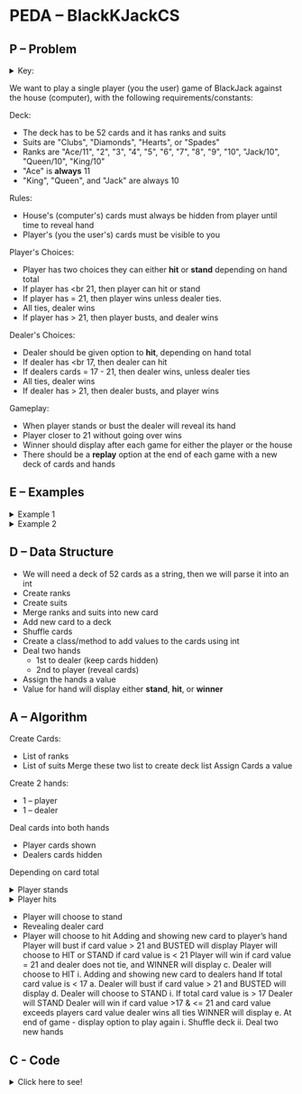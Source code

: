 # PEDA – BlackKJackCS

<!--- Now I learned some markdown its very similar to html/css for webpages --->

## P – Problem

<details>
<summary>Key:</summary>
single player = the user <br/>
house = computer
</details>    

We want to play a single player (you the user) game of BlackJack against the house (computer), with the following requirements/constants:

<!--- (This is what we know) --->

Deck:

* The deck has to be 52 cards and it has ranks and suits
* Suits are "Clubs", "Diamonds", "Hearts", or "Spades"
* Ranks are "Ace/11", "2", "3", "4", "5", "6", "7", "8", "9", "10", "Jack/10", "Queen/10", "King/10"
* "Ace" is **always** 11
* "King", "Queen", and "Jack"  are always 10

Rules:
* House's (computer's) cards must always be hidden from player until time to reveal hand
* Player's (you the user's) cards must be visible to you

Player's Choices:
* Player has two choices they can either **hit** or **stand** depending on hand total
* If player has <br 21, then player can hit or stand 
* If player has = 21, then player wins unless dealer ties. 
* All ties, dealer wins
* If player has > 21, then player busts, and dealer wins

Dealer's Choices:
* Dealer should be given option to **hit**, depending on hand total
* If dealer has <br 17, then dealer can hit
* If dealers cards = 17 - 21, then dealer wins, unless dealer ties
* All ties, dealer wins
* If dealer has > 21, then dealer busts, and player wins

Gameplay:
* When player stands or bust the dealer will reveal its hand
* Player closer to 21 without going over wins
* Winner should display after each game for either the player or the house
* There should be a **replay** option  at the end of each game with a new deck of cards and hands

## E – Examples

<details>
<summary>Example 1</summary>
Player is dealt 21 on first deal, so player wins <br/>
Unless dealer also has 21
</details>  

<details>
<summary>Example 2</summary>
Player’s hand has 5 of Hearts & 10 of Clubs, so card total is 15 <br/>
Player may <strong>stand</strong> or <strong>hit</strong> <br/>
Player <strong>hits</strong> player is dealt 5 of Clubs, so hand value is now 20 <br/>
Player's hand value is now 20, so player <strong>stands</strong> <br/>
Dealer's cards are revealed <br/>
Dealer's hand has 10 of Diamonds & 6 of Hearts, so card total is 16 <br/>
Dealer must <strong>hit</strong> <br/>
Dealer <strong>hits</strong> and is dealt 2 of Clubs <br/>
Dealer's hand value is now 18 <br/>
Dealer must stand </br>
Player wins!
</details>  

## D – Data Structure

* We will need a deck of 52 cards as a string, then we will parse it into an int
* Create ranks
* Create suits
* Merge ranks and suits into new card
* Add new card to a deck
* Shuffle cards
* Create a class/method to add values to the cards using int
* Deal two hands 
  * 1st to dealer (keep cards hidden)
  * 2nd to player (reveal cards)
* Assign the hands a value
* Value for hand will display either <strong>stand</strong>, <strong>hit</strong>, or <strong>winner</strong>

## A – Algorithm

Create Cards: 
* List of ranks
* List of suits
Merge these two list to create deck list 
Assign Cards a value

Create 2 hands:
* 1 – player
* 1 – dealer

Deal cards into both hands
* Player cards shown
* Dealers cards hidden

Depending on card total

<details>
<summary>Player stands</summary>
Dealer's cards are revealed
</details>

<details>
<summary>Player hits</summary>
Player gets card added to hand
</details>


* Player will choose to stand 
* Revealing dealer card 
* Player will choose to hit
Adding and showing new card to player’s hand
Player will bust if card value > 21 and BUSTED will display
Player will choose to HIT or STAND if card value is < 21
Player will win if card value = 21 and dealer does not tie, and WINNER will display c. Dealer will choose to HIT i. Adding and showing new card to dealers hand
If total card value is < 17 a. Dealer will bust if card value > 21 and BUSTED will display d. Dealer will choose to STAND i. If total card value is > 17 Dealer will STAND
Dealer will win if card value >17 & <= 21 and card value exceeds players card value
dealer wins all ties
WINNER will display e. At end of game - display option to play again i. Shuffle deck ii. Deal two new hands

## C - Code

<details>
<summary>Click here to see!</summary>
Not yet no sneak peeks for you!
</details>    
